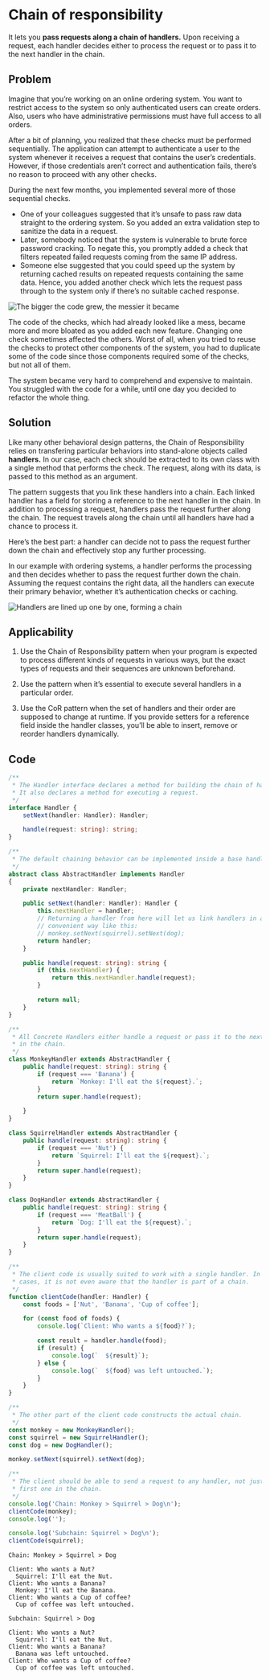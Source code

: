 # Chain of responsibility

It lets you **pass requests along a chain of handlers.** Upon receiving a request, each handler decides either to process the request or to pass it to the next handler in the chain.

## Problem

Imagine that you’re working on an online ordering system. You want to restrict access to the system so only authenticated users can create orders. Also, users who have administrative permissions must have full access to all orders.

After a bit of planning, you realized that these checks must be performed sequentially. The application can attempt to authenticate a user to the system whenever it receives a request that contains the user’s credentials. However, if those credentials aren’t correct and authentication fails, there’s no reason to proceed with any other checks.

During the next few months, you implemented several more of those sequential checks.

- One of your colleagues suggested that it’s unsafe to pass raw data straight to the ordering system. So you added an extra validation step to sanitize the data in a request.
- Later, somebody noticed that the system is vulnerable to brute force password cracking. To negate this, you promptly added a check that filters repeated failed requests coming from the same IP address.
- Someone else suggested that you could speed up the system by returning cached results on repeated requests containing the same data. Hence, you added another check which lets the request pass through to the system only if there’s no suitable cached response.

![The bigger the code grew, the messier it became](../assets/cor-1.png)

The code of the checks, which had already looked like a mess, became more and more bloated as you added each new feature. Changing one check sometimes affected the others. Worst of all, when you tried to reuse the checks to protect other components of the system, you had to duplicate some of the code since those components required some of the checks, but not all of them.

The system became very hard to comprehend and expensive to maintain. You struggled with the code for a while, until one day you decided to refactor the whole thing.

## Solution

Like many other behavioral design patterns, the Chain of Responsibility relies on transfering particular behaviors into stand-alone objects called **handlers.** In our case, each check should be extracted to its own class with a single method that performs the check. The request, along with its data, is passed to this method as an argument.

The pattern suggests that you link these handlers into a chain. Each linked handler has a field for storing a reference to the next handler in the chain. In addition to processing a request, handlers pass the request further along the chain. The request travels along the chain until all handlers have had a chance to process it.

Here’s the best part: a handler can decide not to pass the request further down the chain and effectively stop any further processing.

In our example with ordering systems, a handler performs the processing and then decides whether to pass the request further down the chain. Assuming the request contains the right data, all the handlers can execute their primary behavior, whether it’s authentication checks or caching.

![Handlers are lined up one by one, forming a chain](../assets/cor-2.png)

## Applicability

1. Use the Chain of Responsibility pattern when your program is expected to process different kinds of requests in various ways, but the exact types of requests and their sequences are unknown beforehand.

2. Use the pattern when it’s essential to execute several handlers in a particular order.

3. Use the CoR pattern when the set of handlers and their order are supposed to change at runtime. If you provide setters for a reference field inside the handler classes, you’ll be able to insert, remove or reorder handlers dynamically.

## Code

```ts
/**
 * The Handler interface declares a method for building the chain of handlers.
 * It also declares a method for executing a request.
 */
interface Handler {
    setNext(handler: Handler): Handler;

    handle(request: string): string;
}

/**
 * The default chaining behavior can be implemented inside a base handler class.
 */
abstract class AbstractHandler implements Handler
{
    private nextHandler: Handler;

    public setNext(handler: Handler): Handler {
        this.nextHandler = handler;
        // Returning a handler from here will let us link handlers in a
        // convenient way like this:
        // monkey.setNext(squirrel).setNext(dog);
        return handler;
    }

    public handle(request: string): string {
        if (this.nextHandler) {
            return this.nextHandler.handle(request);
        }

        return null;
    }
}

/**
 * All Concrete Handlers either handle a request or pass it to the next handler
 * in the chain.
 */
class MonkeyHandler extends AbstractHandler {
    public handle(request: string): string {
        if (request === 'Banana') {
            return `Monkey: I'll eat the ${request}.`;
        }
        return super.handle(request);

    }
}

class SquirrelHandler extends AbstractHandler {
    public handle(request: string): string {
        if (request === 'Nut') {
            return `Squirrel: I'll eat the ${request}.`;
        }
        return super.handle(request);
    }
}

class DogHandler extends AbstractHandler {
    public handle(request: string): string {
        if (request === 'MeatBall') {
            return `Dog: I'll eat the ${request}.`;
        }
        return super.handle(request);
    }
}

/**
 * The client code is usually suited to work with a single handler. In most
 * cases, it is not even aware that the handler is part of a chain.
 */
function clientCode(handler: Handler) {
    const foods = ['Nut', 'Banana', 'Cup of coffee'];

    for (const food of foods) {
        console.log(`Client: Who wants a ${food}?`);

        const result = handler.handle(food);
        if (result) {
            console.log(`  ${result}`);
        } else {
            console.log(`  ${food} was left untouched.`);
        }
    }
}

/**
 * The other part of the client code constructs the actual chain.
 */
const monkey = new MonkeyHandler();
const squirrel = new SquirrelHandler();
const dog = new DogHandler();

monkey.setNext(squirrel).setNext(dog);

/**
 * The client should be able to send a request to any handler, not just the
 * first one in the chain.
 */
console.log('Chain: Monkey > Squirrel > Dog\n');
clientCode(monkey);
console.log('');

console.log('Subchain: Squirrel > Dog\n');
clientCode(squirrel);
```

```
Chain: Monkey > Squirrel > Dog

Client: Who wants a Nut?
  Squirrel: I'll eat the Nut.
Client: Who wants a Banana?
  Monkey: I'll eat the Banana.
Client: Who wants a Cup of coffee?
  Cup of coffee was left untouched.

Subchain: Squirrel > Dog

Client: Who wants a Nut?
  Squirrel: I'll eat the Nut.
Client: Who wants a Banana?
  Banana was left untouched.
Client: Who wants a Cup of coffee?
  Cup of coffee was left untouched.
```
